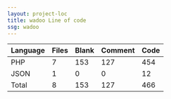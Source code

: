 ```yaml
---
layout: project-loc
title: wadoo Line of code
ssg: wadoo
---
```

<div class="table-responsive">
<table class="table">
<thead><tr>
<th>Language</th>
<th>Files</th>
<th>Blank</th>
<th>Comment</th>
<th>Code</th>
</tr></thead><tbody>
<tr><td>PHP</td><td> 7</td><td> 153</td><td> 127</td><td> 454</td></tr>
<tr><td>JSON</td><td> 1</td><td> 0</td><td> 0</td><td> 12</td></tr>
<tr><td>Total</td><td>8</td><td>153</td><td>127</td><td>466</td></tr>
</tbody></table></div>
